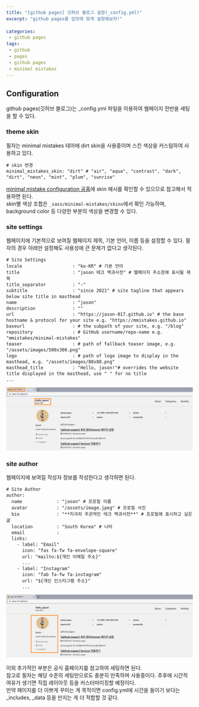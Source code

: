 ```yaml
---
title: "[github pages] 깃허브 블로그 설정(_config.yml)"
excerpt: "github pages를 입맛에 맞게 설정해보자!"

categories:
 - github pages
tags:
 - github
 - pages
 - github pages
 - minimal mistakes
---
```

## Configuration
github pages(깃허브 블로그)는 _config.yml 파일을 이용하여 웹페이지 전반을 세팅을 할 수 있다.<br>
### theme skin
필자는 minimal mistakes 테마에 dirt skin을 사용중이며 스킨 색상을 커스텀하여 사용하고 있다.
```
# skin 변경
minimal_mistakes_skin: "dirt" # "air", "aqua", "contrast", "dark", "dirt", "neon", "mint", "plum", "sunrise"
```

[minimal mistake configuration 공홈](https://mmistakes.github.io/minimal-mistakes/docs/configuration/)에 skin 예시를 확인할 수 있으므로 참고해서 적용하면 된다.<br>
skin별 색상 조합은 `_sass/minimal-mistakes/skins`에서 확인 가능하며, background color 등 다양한 부분의 색상을 변경할 수 있다.

### site settings
웹페이지에 기본적으로 보여질 웹페이지 제목, 기본 언어, 이름 등을 설정할 수 있다. 필자의 경우 아래만 설정해도 사용성에 큰 문제가 없다고 생각된다.
```
# Site Settings
locale                   : "ko-KR" # 기본 언어
title                    : "jason 테크 백과사전" # 웹페이지 주소창에 표시될 제목
title_separator          : "-"
subtitle                 : "since 2021" # site tagline that appears below site title in masthead
name                     : "jason"
description              : ""
url                      : "https://jason-017.github.io" # the base hostname & protocol for your site e.g. "https://mmistakes.github.io"
baseurl                  : # the subpath of your site, e.g. "/blog"
repository               : # GitHub username/repo-name e.g. "mmistakes/minimal-mistakes"
teaser                   : # path of fallback teaser image, e.g. "/assets/images/500x300.png"
logo                     : # path of logo image to display in the masthead, e.g. "/assets/images/88x88.png"
masthead_title           : "Hello, jason!"# overrides the website title displayed in the masthead, use " " for no title
...
```

![site settings](/assets/site_auth1.PNG)

### site author
웹페이지에 보여질 작성자 정보를 작성한다고 생각하면 된다.
```
# Site Author
author:
  name             : "jason" # 프로필 이름
  avatar           : "/assets/image.jpeg" # 프로필 사진
  bio              : "**지극히 주관적인 테크 백과사전**" # 프로필에 표시하고 싶은 글
  location         : "South Korea" # 나라
  email            : 
  links:
    - label: "Email"
      icon: "fas fa-fw fa-envelope-square"
      url: "mailto:${개인 이메일 주소}"
	  ...
    - label: "Instagram"
      icon: "fab fa-fw fa-instagram"
      url: "${개인 인스타그램 주소}"
	  ...
```

![auth settings](/assets/site_auth2.PNG)

이외 추가적인 부분은 공식 홈페이지를 참고하여 세팅하면 된다.<br>
참고로 필자는 해당 수준의 세팅만으로도 충분히 만족하며 사용중이다. 추후에 시간적 여유가 생기면 직접 레이아웃 등을 커스터마이징할 예정이다.<br>
만약 페이지를 더 이쁘게 꾸미는 게 목적이면 config.yml에 시간을 들이기 보다는 _includes, _data 등을 만지는 게 더 적합할 것 같다.
